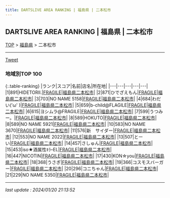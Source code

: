 ```yaml
---
title: DARTSLIVE AREA RANKING | 福島県 | 二本松市
---
```

## DARTSLIVE AREA RANKING | 福島県 | 二本松市

[TOP](/darts/rank/) > [福島県](/darts/rank/福島県/) > 二本松市

___

<a href="https://twitter.com/share?ref_src=twsrc%5Etfw" data-text="DARTSLIVE AREA RANKING | 福島県二本松市" class="twitter-share-button" data-via="DARTSLIVE" data-hashtags="DARTSLIVE" data-related="DARTSLIVE" data-show-count="false">Tweet</a>

### 地域別TOP 100

{:.table-ranking}
|ランク|スコア|名前|店名|所在地|
|---|---|---|---|---|
|1|891|HIDETORII.|<a href="https://search.dartslive.com/jp/shop/8137ae932fe4f2490d9b047a20a7ba1e">FRAGILE</a>|<a href="福島県/二本松市">福島県二本松市</a>|
|2|871|ひでざえもん|<a href="https://search.dartslive.com/jp/shop/8137ae932fe4f2490d9b047a20a7ba1e">FRAGILE</a>|<a href="福島県/二本松市">福島県二本松市</a>|
|3|703|NO NAME 5158|<a href="https://search.dartslive.com/jp/shop/8137ae932fe4f2490d9b047a20a7ba1e">FRAGILE</a>|<a href="福島県/二本松市">福島県二本松市</a>|
|4|684|わだい(&#x27;ω&#x27; )|<a href="https://search.dartslive.com/jp/shop/8137ae932fe4f2490d9b047a20a7ba1e">FRAGILE</a>|<a href="福島県/二本松市">福島県二本松市</a>|
|5|659|b-child@FLAGILE|<a href="https://search.dartslive.com/jp/shop/8137ae932fe4f2490d9b047a20a7ba1e">FRAGILE</a>|<a href="福島県/二本松市">福島県二本松市</a>|
|6|615|ヨシムラ@FRAGILE|<a href="https://search.dartslive.com/jp/shop/8137ae932fe4f2490d9b047a20a7ba1e">FRAGILE</a>|<a href="福島県/二本松市">福島県二本松市</a>|
|7|599|うつみー。|<a href="https://search.dartslive.com/jp/shop/8137ae932fe4f2490d9b047a20a7ba1e">FRAGILE</a>|<a href="福島県/二本松市">福島県二本松市</a>|
|8|589|HOKUTO|<a href="https://search.dartslive.com/jp/shop/8137ae932fe4f2490d9b047a20a7ba1e">FRAGILE</a>|<a href="福島県/二本松市">福島県二本松市</a>|
|8|589|NO NAME 5921|<a href="https://search.dartslive.com/jp/shop/8137ae932fe4f2490d9b047a20a7ba1e">FRAGILE</a>|<a href="福島県/二本松市">福島県二本松市</a>|
|10|583|NO NAME 3670|<a href="https://search.dartslive.com/jp/shop/8137ae932fe4f2490d9b047a20a7ba1e">FRAGILE</a>|<a href="福島県/二本松市">福島県二本松市</a>|
|11|576|新　サイダー|<a href="https://search.dartslive.com/jp/shop/8137ae932fe4f2490d9b047a20a7ba1e">FRAGILE</a>|<a href="福島県/二本松市">福島県二本松市</a>|
|12|553|NO NAME 2022|<a href="https://search.dartslive.com/jp/shop/8137ae932fe4f2490d9b047a20a7ba1e">FRAGILE</a>|<a href="福島県/二本松市">福島県二本松市</a>|
|13|507|とーい|<a href="https://search.dartslive.com/jp/shop/8137ae932fe4f2490d9b047a20a7ba1e">FRAGILE</a>|<a href="福島県/二本松市">福島県二本松市</a>|
|14|457|さしゅん|<a href="https://search.dartslive.com/jp/shop/8137ae932fe4f2490d9b047a20a7ba1e">FRAGILE</a>|<a href="福島県/二本松市">福島県二本松市</a>|
|15|453|iso★酒属性ｷﾗｰEL|<a href="https://search.dartslive.com/jp/shop/8137ae932fe4f2490d9b047a20a7ba1e">FRAGILE</a>|<a href="福島県/二本松市">福島県二本松市</a>|
|16|447|NICOTIN|<a href="https://search.dartslive.com/jp/shop/8137ae932fe4f2490d9b047a20a7ba1e">FRAGILE</a>|<a href="福島県/二本松市">福島県二本松市</a>|
|17|430|KON☆you|<a href="https://search.dartslive.com/jp/shop/8137ae932fe4f2490d9b047a20a7ba1e">FRAGILE</a>|<a href="福島県/二本松市">福島県二本松市</a>|
|18|368|うさぎ|<a href="https://search.dartslive.com/jp/shop/8137ae932fe4f2490d9b047a20a7ba1e">FRAGILE</a>|<a href="福島県/二本松市">福島県二本松市</a>|
|19|366|コスモスバーガー|<a href="https://search.dartslive.com/jp/shop/8137ae932fe4f2490d9b047a20a7ba1e">FRAGILE</a>|<a href="福島県/二本松市">福島県二本松市</a>|
|20|296|コニちゃん|<a href="https://search.dartslive.com/jp/shop/8137ae932fe4f2490d9b047a20a7ba1e">FRAGILE</a>|<a href="福島県/二本松市">福島県二本松市</a>|
|21|229|NO NAME 5350|<a href="https://search.dartslive.com/jp/shop/8137ae932fe4f2490d9b047a20a7ba1e">FRAGILE</a>|<a href="福島県/二本松市">福島県二本松市</a>|



___

_last update : 2024/01/20 21:13:52_


<script src="https://cdnjs.cloudflare.com/ajax/libs/jquery/3.6.1/jquery.min.js" integrity="sha512-aVKKRRi/Q/YV+4mjoKBsE4x3H+BkegoM/em46NNlCqNTmUYADjBbeNefNxYV7giUp0VxICtqdrbqU7iVaeZNXA==" crossorigin="anonymous" referrerpolicy="no-referrer"></script>
<script src="https://cdnjs.cloudflare.com/ajax/libs/jquery.tablesorter/2.31.3/js/jquery.tablesorter.min.js" integrity="sha512-qzgd5cYSZcosqpzpn7zF2ZId8f/8CHmFKZ8j7mU4OUXTNRd5g+ZHBPsgKEwoqxCtdQvExE5LprwwPAgoicguNg==" crossorigin="anonymous" referrerpolicy="no-referrer"></script>
<link rel="stylesheet" href="https://cdnjs.cloudflare.com/ajax/libs/jquery.tablesorter/2.31.3/css/theme.default.min.css" integrity="sha512-wghhOJkjQX0Lh3NSWvNKeZ0ZpNn+SPVXX1Qyc9OCaogADktxrBiBdKGDoqVUOyhStvMBmJQ8ZdMHiR3wuEq8+w==" crossorigin="anonymous" referrerpolicy="no-referrer" />
<script>
$(function() {
    $(".table-ranking").tablesorter({sortList:[[0, 0]]});
});
</script>

<script async src="https://platform.twitter.com/widgets.js" charset="utf-8"></script>